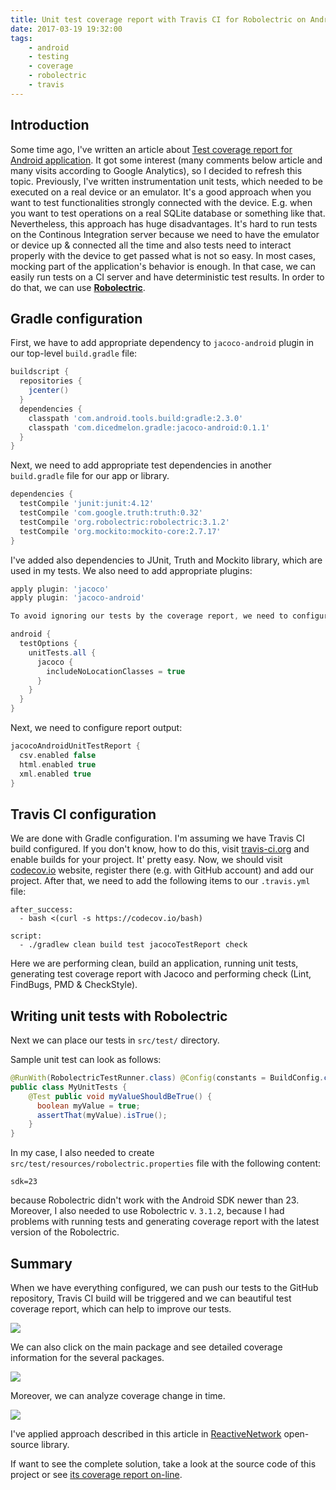 ```yaml
---
title: Unit test coverage report with Travis CI for Robolectric on Android
date: 2017-03-19 19:32:00
tags:
	- android
	- testing
	- coverage
	- robolectric
	- travis
---
```


Introduction
------------

Some time ago, I've written an article about [Test coverage report for Android application](/test-coverage-in-android-applications/). It got some interest (many comments below article and many visits according to Google Analytics), so I decided to refresh this topic. Previously, I've written instrumentation unit tests, which needed to be executed on a real device or an emulator. It's a good approach when you want to test functionalities strongly connected with the device. E.g. when you want to test operations on a real SQLite database or something like that. Nevertheless, this approach has huge disadvantages. It's hard to run tests on the Continous Integration server because we need to have the emulator or device up & connected all the time and also tests need to interact properly with the device to get passed what is not so easy. In most cases, mocking part of the application's behavior is enough. In that case, we can easily run tests on a CI server and have deterministic test results. In order to do that, we can use [**Robolectric**](http://robolectric.org/).

Gradle configuration
--------------------

First, we have to add appropriate dependency to `jacoco-android` plugin in our top-level `build.gradle` file:

```gradle
buildscript {
  repositories {
    jcenter()
  }
  dependencies {
    classpath 'com.android.tools.build:gradle:2.3.0'
    classpath 'com.dicedmelon.gradle:jacoco-android:0.1.1'
  }
}
```

Next, we need to add appropriate test dependencies in another `build.gradle` file for our app or library.

```gradle
dependencies {
  testCompile 'junit:junit:4.12'
  testCompile 'com.google.truth:truth:0.32'
  testCompile 'org.robolectric:robolectric:3.1.2'
  testCompile 'org.mockito:mockito-core:2.7.17'
}
```

I've added also dependencies to JUnit, Truth and Mockito library, which are used in my tests. We also need to add appropriate plugins:

```gradle
apply plugin: 'jacoco'
apply plugin: 'jacoco-android'

To avoid ignoring our tests by the coverage report, we need to configure the following settings:

android {
  testOptions {
    unitTests.all {
      jacoco {
        includeNoLocationClasses = true
      }
    }
  }
}
```

Next, we need to configure report output:

```gradle
jacocoAndroidUnitTestReport {
  csv.enabled false
  html.enabled true
  xml.enabled true
}
```

Travis CI configuration
-----------------------

We are done with Gradle configuration. I'm assuming we have Travis CI build configured. If you don't know, how to do this, visit [travis-ci.org](http://travis-ci.org) and enable builds for your project. It' pretty easy. Now, we should visit [codecov.io](http://codecov.io) website, register there (e.g. with GitHub account) and add our project. After that, we need to add the following items to our `.travis.yml` file:

```
after_success:
  - bash <(curl -s https://codecov.io/bash)

script:
  - ./gradlew clean build test jacocoTestReport check
```

Here we are performing clean, build an application, running unit tests, generating test coverage report with Jacoco and performing check (Lint, FindBugs, PMD & CheckStyle).

Writing unit tests with Robolectric
-----------------------------------

Next we can place our tests in `src/test/` directory.

Sample unit test can look as follows:

```java
@RunWith(RobolectricTestRunner.class) @Config(constants = BuildConfig.class)
public class MyUnitTests {
    @Test public void myValueShouldBeTrue() {
      boolean myValue = true;
      assertThat(myValue).isTrue();
    }
}
```

In my case, I also needed to create `src/test/resources/robolectric.properties` file with the following content:

```
sdk=23
```

because Robolectric didn't work with the Android SDK newer than 23. Moreover, I also needed to use Robolectric v. `3.1.2`, because I had problems with running tests and generating coverage report with the latest version of the Robolectric.

Summary
-------

When we have everything configured, we can push our tests to the GitHub repository, Travis CI build will be triggered and we can beautiful test coverage report, which can help to improve our tests.

![](/images/posts/2017/test-coverage-android-travis/codecovio-report-1.png)

We can also click on the main package and see detailed coverage information for the several packages.

![](/images/posts/2017/test-coverage-android-travis/codecovio-report-2.png)

Moreover, we can analyze coverage change in time.

![](/images/posts/2017/test-coverage-android-travis/codecovio-report-3.png)

I've applied approach described in this article in [ReactiveNetwork](https://github.com/pwittchen/ReactiveNetwork) open-source library.

If want to see the complete solution, take a look at the source code of this project or see [its coverage report on-line](https://codecov.io/gh/pwittchen/ReactiveNetwork).
